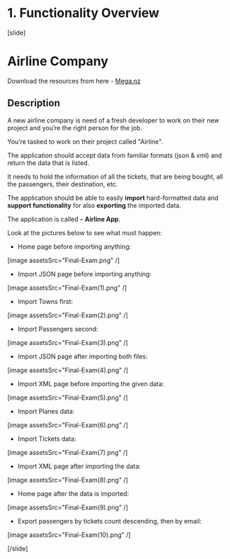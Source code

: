 # 1. Functionality Overview

[slide]

# Airline Company

Download the resources from here - [Mega.nz](https://mega.nz/file/qF4BzS6T#CKi7S5vgMsE9CbgkRYPM1E89Hr7EiZOh6_lr6GzFm1s)

## Description

A new airline company is need of a fresh developer to work on their new project and you’re the right person for the job. 

You’re tasked to work on their project called "Airline". 

The application should accept data from familiar formats (json & xml) and return the data that is listed. 

It needs to hold the information of all the tickets, that are being bought, all the passengers, their destination, etc.

The application should be able to easily **import** hard-formatted data and **support functionality** for also **exporting** the imported data. 

The application is called – **Airline App**.

Look at the pictures below to see what must happen:

- Home page before importing anything:

 [image assetsSrc="Final-Exam.png" /]


- Import JSON page before importing anything:

 [image assetsSrc="Final-Exam(1).png" /]

- Import Towns first:

 [image assetsSrc="Final-Exam(2).png" /]


- Import Passengers second:

 [image assetsSrc="Final-Exam(3).png" /]

- Import JSON page after importing both files:

 [image assetsSrc="Final-Exam(4).png" /]

- Import XML page before importing the given data:

 [image assetsSrc="Final-Exam(5).png" /]

- Import Planes data:

 [image assetsSrc="Final-Exam(6).png" /]

- Import Tickets data:

 [image assetsSrc="Final-Exam(7).png" /]

- Import XML page after importing the data:

 [image assetsSrc="Final-Exam(8).png" /]

- Home page after the data is imported:

 [image assetsSrc="Final-Exam(9).png" /]

- Export passengers by tickets count descending, then by email:

 [image assetsSrc="Final-Exam(10).png" /] 

[/slide]
